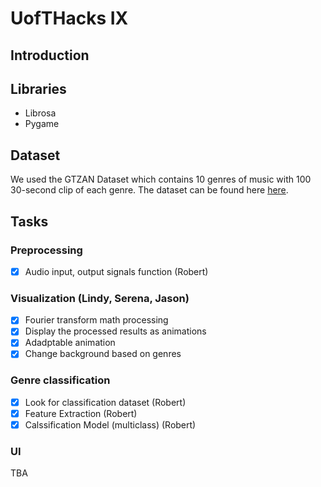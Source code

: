 # UofTHacks IX
## Introduction
## Libraries
* Librosa
* Pygame
## Dataset
We used the GTZAN Dataset which contains 10 genres of music with 100 30-second clip of each genre. The dataset can be found here [here](https://www.kaggle.com/andradaolteanu/gtzan-dataset-music-genre-classification).
## Tasks
### Preprocessing
- [x] Audio input, output signals function (Robert)

### Visualization (Lindy, Serena, Jason)
- [x] Fourier transform math processing
- [x] Display the processed results as animations
- [x] Adadptable animation
- [x] Change background based on genres 

### Genre classification 
- [x] Look for classification dataset (Robert)
- [x] Feature Extraction (Robert)
- [x] Calssification Model (multiclass) (Robert)

### UI
TBA
